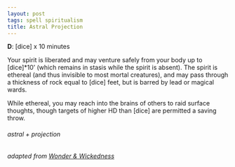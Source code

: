 ```yaml
---
layout: post
tags: spell spiritualism
title: Astral Projection
---
```

**D**: [dice] x 10 minutes

Your spirit is liberated and may venture safely from your body up to [dice]*10’ (which remains in stasis while the spirit is absent). The spirit is ethereal (and thus invisible to most mortal creatures), and may pass through a thickness of rock equal to [dice] feet, but is barred by lead or magical wards. 

While ethereal, you may reach into the brains of others to raid surface thoughts, though targets of higher HD than [dice] are permitted a saving throw.

###### astral + projection
###### adapted from [Wonder & Wickedness](https://www.drivethrurpg.com/product/145647/Wonder--Wickedness)
